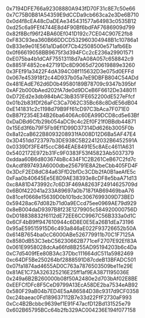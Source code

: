 0x7194DFE766a92308880A943fD70F31c8E7c50e66
0x7C75B0B81A54359E9dCCDa9cb663ca2e3De6B710
0x0d4f8cEA48cDaDEAe345431577a64983c0535B12
0xd25c6a9FEf4744E8d4F90Bf6bdFAF7686909d799
0x82f8Bcf96f24BA60Ef041D192c7CE04C907E2fb8
0xF83C93ea360B66DDCD532960304948B1c10786a1
0xB33e9e01E561a1Da60f7Cb42508500e571afb6Eb
0x0f66619058BB9675f3d394FCc2cE236a29901571
0xE075ba4b1dCAF75513118d7aA08A057c658842c9
0x8851F4852ce427191Dc8D9065d720619889e3260
0x3FEf91a3422F4dA394C08f115632D3e075d0EFFd
0x067e453918f2c44D937b05a7eE9DBFB804C54ADd 
0x481EAdE762d6D0b49580189B78709c9347b395bf
0xAF2b000bAed202fA7de0d9DCeB6F6612De348011
0xD72Ed2e3db984bAC3bB351FE652200dE527eFfcf
0x01b2b83fDf26aFC3Ca7062C35Bc68c8DdE56dB04
0xE141831c2c1198d79B9Ff61cD97C3bAca7F071E0
0xB87f2354E34B26ba6406Ac60EA99DCD8cd5e63Bf
0xDaDBd6Cfb29b054aDC9c4c2Ef0F21f0BBdb44871
0x15Ed3f6b79F5Fb9Ef1D99D37314Dd626b3005F0b
0x8a12caB622B8093208931fA008D12D6Ba5AF47E4
0x3D451dd723797b3DE938C5B22412032B6452591A
0x0339Df3FE4f5ccC864EAE8491E5c8AEc4611A631
0x5402172E972b31Fc9F0383F53f45823Ab5037379
0xddaa60B6d803674bBc434F1C2B261CeB67C2fd7c
0xAcdf897493A6000dbe256791E8A2beCbb405FD4F
0x3DcF2ED8dC84a63FfD2bfDc3CDb2fA0B1aeAfE5c
0xFaa0b40645Ee5E8D9AE38393e8cDF8e5baA71d13
0xc8A81D473992c7c6D3F469A8263F24914625709d
0x6B0f422041a233A89697a0b7187fAB69469baA76
0x81cef0668e15639D0b101bdc3067699309D73BED
0x59428ac67d082b71d0a9ECcd75ee0969AE79d929
0x8eB004daD9397B8f23E1279905c584920000756D
0xD018838832f6112dE72EE6CC9967C56B333a0d1C
0x6CF4bB9ff947610944c6D8E0E5Ea26B1dEa73196
0x95aE59515915D6c493a846aE022F93726652b50A
0x614B7654ba0cC6000ABe526779911b70C1F7125A
0x8580dB53C3ebC56230662B771ceF2707E92Ef83A
0x061E9958028dcAa66fd8B255AD95194203b6c4Da
0xC7d5409fEe80B3Ac37Dbc111664dC511a5982469
0xc64DF5Be250264bf2888591D87cdeB13BFADC501
0x07fa1874ad4655AD0C763a7876503509be11e29E
0x81AE1C73A326325216E25ff1af9EA3871195036E
0x249a6B2B260000b08f50A2480e2d703bAf02E8BE
0xEEFCfDFc8F5CeD9799A13EcA58DE2ba7534eAB92
0x580F29aB04b7ED4E5aA86584D38c9317d9CF0358
0xc24baeac0Fd189637112B7e33d22FfF2730aF993
0xCc4B2Bcbbc9639ef1E91F47acfD12Bd131525e79
0x602B65795BCc64b2fb329AC004236E194f077158